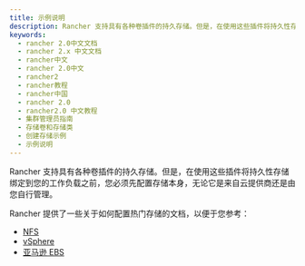 ```yaml
---
title: 示例说明
description: Rancher 支持具有各种卷插件的持久存储。但是，在使用这些插件将持久性存储绑定到您的工作负载之前，您必须先配置存储本身，无论它是来自云提供商还是由您自行管理。Rancher 提供了一些关于如何配置热门存储的文档，以便于您参考。
keywords:
  - rancher 2.0中文文档
  - rancher 2.x 中文文档
  - rancher中文
  - rancher 2.0中文
  - rancher2
  - rancher教程
  - rancher中国
  - rancher 2.0
  - rancher2.0 中文教程
  - 集群管理员指南
  - 存储卷和存储类
  - 创建存储示例
  - 示例说明
---
```


Rancher 支持具有各种卷插件的持久存储。但是，在使用这些插件将持久性存储绑定到您的工作负载之前，您必须先配置存储本身，无论它是来自云提供商还是由您自行管理。

Rancher 提供了一些关于如何配置热门存储的文档，以便于您参考：

- [NFS](/docs/cluster-admin/volumes-and-storage/examples/nfs/_index)
- [vSphere](/docs/cluster-admin/volumes-and-storage/examples/vsphere/_index)
- [亚马逊 EBS](/docs/cluster-admin/volumes-and-storage/examples/ebs/_index)

